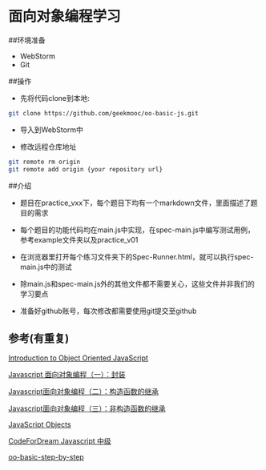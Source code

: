 # 面向对象编程学习

##环境准备

* WebStorm
* Git

##操作

*   先将代码clone到本地:

```bash
git clone https://github.com/geekmooc/oo-basic-js.git
```

*   导入到WebStorm中

*   修改远程仓库地址

```bash
git remote rm origin
git remote add origin {your repository url}
```


##介绍

*   题目在practice_vxx下，每个题目下均有一个markdown文件，里面描述了题目的需求

*   每个题目的功能代码均在main.js中实现，在spec-main.js中编写测试用例，参考example文件夹以及practice_v01

*   在浏览器里打开每个练习文件夹下的Spec-Runner.html，就可以执行spec-main.js中的测试

*   除main.js和spec-main.js外的其他文件都不需要关心，这些文件并非我们的学习要点

*   准备好github账号，每次修改都需要使用git提交至github


##  参考(有重复)

[Introduction to Object Oriented JavaScript](https://developer.mozilla.org/en-US/docs/Web/JavaScript/Introduction_to_Object-Oriented_JavaScript)

[Javascript 面向对象编程（一）：封装](http://www.ruanyifeng.com/blog/2010/05/object-oriented_javascript_encapsulation.html)

[Javascript面向对象编程（二）：构造函数的继承](http://www.ruanyifeng.com/blog/2010/05/object-oriented_javascript_inheritance.html)

[Javascript面向对象编程（三）：非构造函数的继承](http://www.ruanyifeng.com/blog/2010/05/object-oriented_javascript_inheritance_continued.html)

[JavaScript Objects](http://www.w3schools.com/js/js_object_definition.asp)

[CodeForDream Javascript 中级](http://www.codefordream.com/courses/js_intermediate/sections)

[oo-basic-step-by-step](https://github.com/iamcoach/oo-basic-step-by-step)
